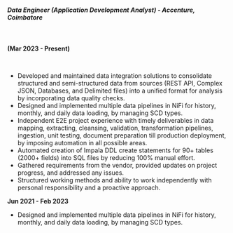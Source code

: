 
##### Data Engineer (Application Development Analyst) - Accenture, Coimbatore  

<br/>

**(Mar 2023 - Present)**

<br/>

- Developed and maintained data integration solutions to consolidate structured and semi-structured data from sources (REST API, Complex JSON, Databases, and Delimited files) into a unified format for analysis by incorporating data quality checks.
- Designed and implemented multiple data pipelines in NiFi for history, monthly, and daily data loading, by managing SCD types.
- Independent E2E project experience with timely deliverables in data mapping, extracting, cleansing, validation, transformation pipelines, ingestion, unit testing, document preparation till production deployment, by imposing automation in all possible areas.
- Automated creation of Impala DDL create statements for 90+ tables (2000+ fields) into SQL files by reducing 100% manual effort.
- Gathered requirements from the vendor, provided updates on project progress, and addressed any issues.
- Structured working methods and ability to work independently with personal responsibility and a proactive approach.

**Jun 2021 - Feb 2023**
- Designed and implemented multiple data pipelines in NiFi for history, monthly, and daily data loading, by managing SCD types.
